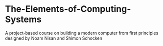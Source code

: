 # The-Elements-of-Computing-Systems
A project-based course on building a modern computer from first principles designed by Noam Nisan and Shimon Schocken
